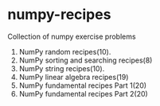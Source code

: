 # numpy-recipes
Collection of numpy exercise problems
1) NumPy random recipes(10).
2) NumPy sorting and searching recipes(8)
3) NumPy string recipes(10).
4) NumPy linear algebra recipes(19)
5) NumPy fundamental recipes Part 1(20)
6) NumPy fundamental recipes Part 2(20)

